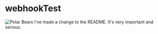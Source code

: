 # webhookTest
![Polar Bears](http://churchillpolarbears.org/wp-content/uploads/2015/01/polar-bear-2.jpg)
I've made a change to the README. It's very important and serious.
